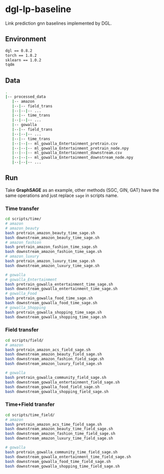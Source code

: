 # dgl-lp-baseline
Link prediction gnn baselines implemented by DGL.

## Environment

```bash
dgl == 0.8.2
torch == 1.8.2
sklearn == 1.0.2
tqdm
```

## Data

```bash
.
|-- processed_data
   |-- amazon
   |--|-- field_trans
   |--|--|-- ...
   |--|-- time_trans
   |--|--|-- ...
   |-- gowalla
   |--|-- field_trans
   |--|--|-- ...
   |--|-- time_trans
   |--|--|-- ml_gowalla_Entertainment_pretrain.csv
   |--|--|-- ml_gowalla_Entertainment_pretrain_node.npy
   |--|--|-- ml_gowalla_Entertainment_downstream.csv
   |--|--|-- ml_gowalla_Entertainment_downstream_node.npy
   |--|--|-- ...
```

## Run

Take **GraphSAGE** as an example, other methods (SGC, GIN, GAT) have the same operations and just replace `sage` in scripts name. 

### Time transfer

```bash
cd scripts/time/
# amazon
# amazon_beauty
bash pretrain_amazon_beauty_time_sage.sh
bash downstream_amazon_beauty_time_sage.sh
# amazon_fashion
bash pretrain_amazon_fashion_time_sage.sh
bash downstream_amazon_fashion_time_sage.sh
# amazon_luxury
bash pretrain_amazon_luxury_time_sage.sh
bash downstream_amazon_luxury_time_sage.sh

# gowalla
# gowalla_Entertainment
bash pretrain_gowalla_entertainment_time_sage.sh
bash downstream_gowalla_entertainment_time_sage.sh
# gowalla_Food
bash pretrain_gowalla_food_time_sage.sh
bash downstream_gowalla_food_time_sage.sh
# gowalla_Shopping
bash pretrain_gowalla_shopping_time_sage.sh
bash downstream_gowalla_shopping_time_sage.sh
```

<!-- # pretrain + amazon_beauty + time transfer: model VGAE
bash pretrain_amazon_beauty_time_vgae.sh
# downstream + amazon_beauty + time transfer: model VGAE
bash downstream_amazon_beauty_time_vgae.sh -->

### Field transfer

```bash
cd scripts/field/
# amazon
bash pretrain_amazon_acs_field_sage.sh
bash downstream_amazon_beauty_field_sage.sh
bash downstream_amazon_fashion_field_sage.sh
bash downstream_amazon_luxury_field_sage.sh

# gowalla
bash pretrain_gowalla_community_field_sage.sh
bash downstream_gowalla_entertainment_field_sage.sh
bash downstream_gowalla_food_field_sage.sh
bash downstream_gowalla_shopping_field_sage.sh
```

### Time+Field transfer

```bash
cd scripts/time_field/
# amazon
bash pretrain_amazon_acs_time_field_sage.sh
bash downstream_amazon_beauty_time_field_sage.sh
bash downstream_amazon_fashion_time_field_sage.sh
bash downstream_amazon_luxury_time_field_sage.sh

# gowalla
bash pretrain_gowalla_community_time_field_sage.sh
bash downstream_gowalla_entertainment_time_field_sage.sh
bash downstream_gowalla_food_time_field_sage.sh
bash downstream_gowalla_shopping_time_field_sage.sh
```
